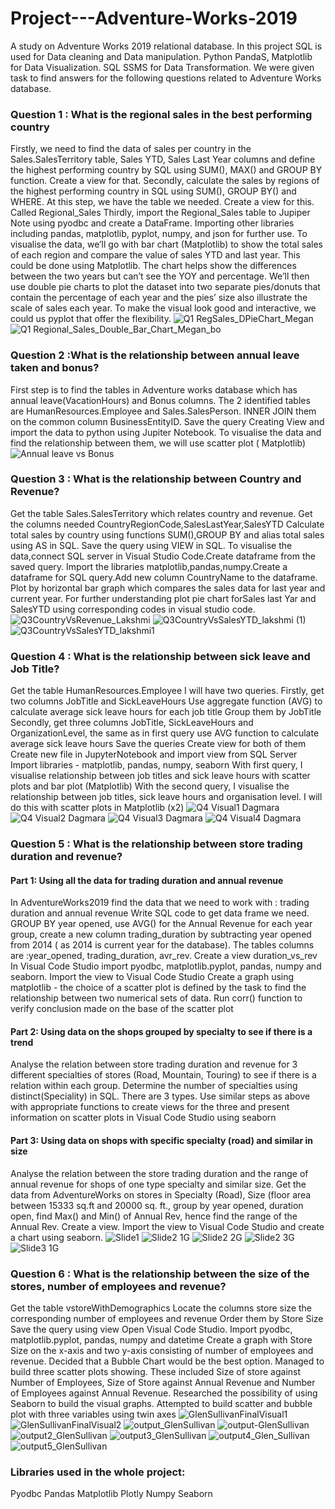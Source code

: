 # Project---Adventure-Works-2019
A study on Adventure Works 2019 relational database.
In this project SQL is used for Data cleaning and Data manipulation. Python PandaS, Matplotlib for Data Visualization. SQL SSMS for Data Transformation. We were given task to find answers for the following questions related to Adventure Works database.

### Question 1 :  What is the regional sales in the best performing country 

Firstly, we need to find the data of sales per country in the Sales.SalesTerritory table, Sales YTD, Sales Last Year columns and define the highest performing country by SQL using SUM(), MAX() and GROUP BY function. Create a view for that. 
Secondly, calculate the sales by regions of the highest performing country in SQL using SUM(), GROUP BY() and WHERE. At this step, we have the table we needed. Create a view for this. Called Regional_Sales
Thirdly, import the Regional_Sales table to Jupiper Note using pyodbc and create a DataFrame. Importing other libraries including pandas, matplotlib, pyplot, numpy, and json for further use.
To visualise the data, we’ll go with bar chart (Matplotlib) to show the total sales of each region and compare the value of sales YTD and last year. This could be done using Matplotlib. The chart helps show the differences between the two years but can’t see the YOY and percentage.
We’ll then use double pie charts to plot the dataset into two separate pies/donuts that contain the percentage of each year and the pies’ size also illustrate the scale of sales each year. To make the visual look good and interactive, we could us pyplot that offer the flexibility.
![Q1  RegSales_DPieChart_Megan](https://user-images.githubusercontent.com/113377587/192269489-38a8384c-2cce-4618-bd9f-929ddad458f1.png)
![Q1 Regional_Sales_Double_Bar_Chart_Megan_bo](https://user-images.githubusercontent.com/113377587/192269595-a6551349-3c58-4825-a459-448ce82d7d43.png)

### Question 2 :What is the relationship between annual leave taken and bonus?

First step is to find  the tables in Adventure works database  which has annual leave(VacationHours) and Bonus columns.
The 2 identified tables are HumanResources.Employee and Sales.SalesPerson. 
INNER JOIN them on the common column BusinessEntityID.
Save the query Creating View and import the data to python using Jupiter Notebook.
To visualise the data and find the relationship between them, we will use scatter plot ( Matplotlib) 
![Annual leave vs Bonus](https://user-images.githubusercontent.com/113377587/192269737-be78d5cf-f7af-4cab-a5d9-82a380946966.png)

### Question 3 : What is the relationship between Country and Revenue?

Get the table Sales.SalesTerritory which relates country and revenue.
Get the columns needed CountryRegionCode,SalesLastYear,SalesYTD
Calculate total sales by country using functions SUM(),GROUP BY and alias total sales using AS in SQL.
Save the query using VIEW in SQL.
To visualise the data,connect SQL server in Visual Studio Code.Create dataframe from the saved query.
Import the libraries matplotlib,pandas,numpy.Create a dataframe for SQL query.Add new column CountryName to the dataframe.
Plot by horizontal bar graph which compares the sales data for last year and current year.
For further understanding plot pie chart forSales last Yar and SalesYTD using corresponding codes in visual studio code.
![Q3CountryVsRevenue_Lakshmi](https://user-images.githubusercontent.com/113377587/192269863-b4216f7e-3d94-43c5-86d6-fddf498be628.PNG)
![Q3CountryVsSalesYTD_lakshmi (1)](https://user-images.githubusercontent.com/113377587/192270026-f4b6c4a7-c665-4f46-adfc-e17d091cc486.png)
![Q3CountryVsSalesYTD_lakshmi1](https://user-images.githubusercontent.com/113377587/192270096-d1e3baaa-0f14-49f9-a856-7e91ebd7eebb.png)

### Question 4 : What is the relationship between sick leave and Job Title?

Get the table HumanResources.Employee
I will have two queries.
Firstly, get two columns JobTitle and SickLeaveHours
Use aggregate function (AVG) to calculate average sick leave hours for each job title
Group them by JobTitle 
Secondly, get three columns JobTitle, SickLeaveHours and OrganizationLevel, the same as in first query use AVG function to calculate average sick leave hours
Save the queries
Create view for both of them
Create new file in JupyterNotebook and import view from SQL Server
Import libraries - matplotlib, pandas, numpy, seaborn
With first query, I visualise relationship between job titles and sick leave hours with scatter plots and bar plot (Matplotlib)
With the second query, I visualise the relationship between job titles, sick leave hours and organisation level. I will do this with scatter plots in Matplotlib (x2)
![Q4 Visual1 Dagmara](https://user-images.githubusercontent.com/113377587/192270282-0e2c128e-3dcb-4d96-81e0-13e6e3c8f02e.png)
![Q4 Visual2 Dagmara](https://user-images.githubusercontent.com/113377587/192270332-d715548a-b1cf-4ed7-b76a-44cbf10e7274.png)
![Q4 Visual3 Dagmara](https://user-images.githubusercontent.com/113377587/192270399-8e2c4163-f477-473a-92c1-abb58f254635.png)
![Q4 Visual4 Dagmara](https://user-images.githubusercontent.com/113377587/192270461-ae261e59-7db3-4bf4-a877-1264d7798a9d.png)

### Question 5 : What is the relationship between store trading duration and revenue?

#### Part 1: Using all the data for trading duration and annual revenue
In AdventureWorks2019 find the data that we need to work with : trading duration and annual  revenue
Write SQL code to get data frame we need. GROUP BY year opened, use AVG() for the Annual Revenue for each year group, create a new column trading_duration by subtracting year opened from 2014 ( as 2014 is current year for the database). The tables columns are :year_opened, trading_duration, avr_rev.
Create a view duration_vs_rev
In Visual Code Studio import pyodbc, matplotlib.pyplot, pandas, numpy and seaborn.
Import the view to Visual Code Studio
Create a graph using matplotlib - the choice of  a scatter plot is defined by the task to find the relationship between two numerical sets of data.
Run corr() function to verify conclusion made on the base of the scatter plot
#### Part 2:	 Using data on the shops grouped by specialty to see if there is a trend
 Analyse the relation between store trading duration and revenue for 3 different specialties of stores (Road, Mountain, Touring) to see if there is a relation within each group.
Determine the number of specialties using distinct(Speciality) in SQL. There are 3 types. Use similar steps as above with appropriate functions to create views for the three and present information on scatter plots in Visual Code Studio using seaborn
#### Part 3:	Using data on shops with specific specialty (road) and similar in size 
Analyse the relation between the store  trading duration and the range of annual revenue for shops of one type specialty and similar size.
Get the data from AdventureWorks on stores in Specialty (Road), Size (floor area between 15333  sq.ft and 20000 sq. ft., group by year opened, duration open, find Max() and Min() of Annual Rev, hence find the range of the Annual Rev. Create a view.
Import  the view to Visual Code Studio and create a chart using seaborn. 
![Slide1](https://user-images.githubusercontent.com/113377587/192270594-1a37012b-2b43-4475-9cfc-a328c3a58e31.png)
![Slide2 1G](https://user-images.githubusercontent.com/113377587/192270653-d5f177f3-2c9d-4fc0-bc38-5aa6f69c5f15.png)
![Slide2 2G](https://user-images.githubusercontent.com/113377587/192270715-9a2e3004-b4b8-47a4-875d-ba0972217122.png)
![Slide2 3G](https://user-images.githubusercontent.com/113377587/192270758-1756ca3a-4c79-460f-8bcb-f17fc6185722.png)
![Slide3 1G](https://user-images.githubusercontent.com/113377587/192270810-93e4625a-a5a4-468a-899e-a2465efa8068.png)

### Question 6 : What is the relationship between the size of the stores, number of employees and revenue?

Get the table vstoreWithDemographics
Locate the columns store size the corresponding number of employees and revenue
Order them by Store Size
Save the query using view
Open Visual Code Studio. Import pyodbc, matplotlib.pyplot, pandas, numpy and datetime
Create  a graph with Store Size on the x-axis and two y-axis consisting of number of employees and revenue. 
Decided that a Bubble Chart would be the best option. 
Managed to build three scatter plots showing. These included Size of store against Number of Employees, Size of Store against Annual Revenue and Number of Employees against Annual Revenue.
Researched the possibility of using Seaborn to build the visual graphs.
Attempted to build scatter and bubble plot with three variables using twin axes
![GlenSullivanFinalVisual1](https://user-images.githubusercontent.com/113377587/192270918-731b3f32-9322-43b0-9cbd-75b8456cb1d8.png)
![GlenSullivanFinalVisual2](https://user-images.githubusercontent.com/113377587/192270958-b68a7116-241d-4b9e-8de5-af6c4c15ea97.png)
![output_GlenSullivan](https://user-images.githubusercontent.com/113377587/192271011-154ffc0e-fbf9-4bbb-9aee-c2240fcabf71.png)
![output-GlenSullivan](https://user-images.githubusercontent.com/113377587/192271076-f2560d58-b7aa-4b9d-b5c1-5c1406dc2714.png)
![output2_GlenSullivan](https://user-images.githubusercontent.com/113377587/192271123-13df2132-06b5-405e-b76a-b4ded9462552.png)
![output3_GlenSullivan](https://user-images.githubusercontent.com/113377587/192271181-ec05eff9-acbb-4bf2-aefb-3f6cb177bfba.png)
![output4_Glen_Sullivan](https://user-images.githubusercontent.com/113377587/192271230-571da0bd-1c5a-4d2a-a40b-76b353bb936f.png)
![output5_GlenSullivan](https://user-images.githubusercontent.com/113377587/192271303-8db1f6a8-8e4f-4397-b7ab-d50d5a856a8c.png)

### Libraries used in the whole project:
Pyodbc
Pandas
Matplotlib
Plotly
Numpy
Seaborn


